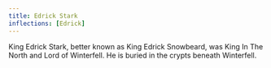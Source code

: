 ```yaml
---
title: Edrick Stark
inflections: [Edrick]
---
```


King Edrick Stark, better known as King Edrick Snowbeard, was King In The North and Lord of Winterfell. He is buried in the crypts beneath Winterfell.


